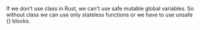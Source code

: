 If we don't use class in Rust, we can't use safe mutable global variables.
So without class we can use only stateless functions or we have to use unsafe {} blocks.
